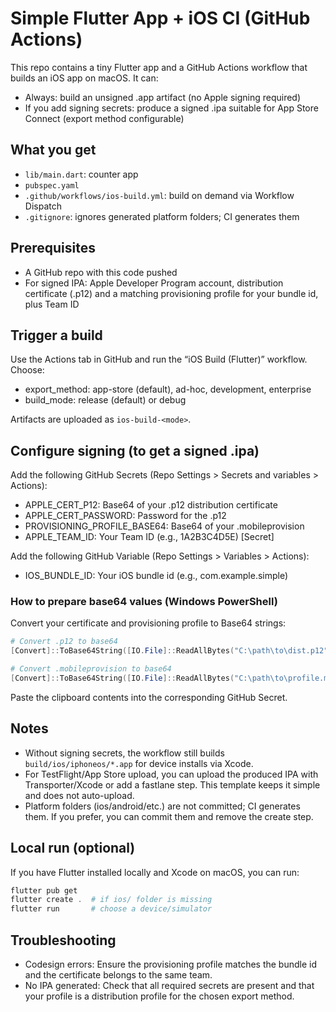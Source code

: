 # Simple Flutter App + iOS CI (GitHub Actions)

This repo contains a tiny Flutter app and a GitHub Actions workflow that builds an iOS app on macOS. It can:
- Always: build an unsigned .app artifact (no Apple signing required)
- If you add signing secrets: produce a signed .ipa suitable for App Store Connect (export method configurable)

## What you get
- `lib/main.dart`: counter app
- `pubspec.yaml`
- `.github/workflows/ios-build.yml`: build on demand via Workflow Dispatch
- `.gitignore`: ignores generated platform folders; CI generates them

## Prerequisites
- A GitHub repo with this code pushed
- For signed IPA: Apple Developer Program account, distribution certificate (.p12) and a matching provisioning profile for your bundle id, plus Team ID

## Trigger a build
Use the Actions tab in GitHub and run the “iOS Build (Flutter)” workflow. Choose:
- export_method: app-store (default), ad-hoc, development, enterprise
- build_mode: release (default) or debug

Artifacts are uploaded as `ios-build-<mode>`.

## Configure signing (to get a signed .ipa)
Add the following GitHub Secrets (Repo Settings > Secrets and variables > Actions):
- APPLE_CERT_P12: Base64 of your .p12 distribution certificate
- APPLE_CERT_PASSWORD: Password for the .p12
- PROVISIONING_PROFILE_BASE64: Base64 of your .mobileprovision
- APPLE_TEAM_ID: Your Team ID (e.g., 1A2B3C4D5E) [Secret]

Add the following GitHub Variable (Repo Settings > Variables > Actions):
- IOS_BUNDLE_ID: Your iOS bundle id (e.g., com.example.simple)

### How to prepare base64 values (Windows PowerShell)
Convert your certificate and provisioning profile to Base64 strings:

```powershell
# Convert .p12 to base64
[Convert]::ToBase64String([IO.File]::ReadAllBytes("C:\path\to\dist.p12")) | Set-Clipboard

# Convert .mobileprovision to base64
[Convert]::ToBase64String([IO.File]::ReadAllBytes("C:\path\to\profile.mobileprovision")) | Set-Clipboard
```
Paste the clipboard contents into the corresponding GitHub Secret.

## Notes
- Without signing secrets, the workflow still builds `build/ios/iphoneos/*.app` for device installs via Xcode.
- For TestFlight/App Store upload, you can upload the produced IPA with Transporter/Xcode or add a fastlane step. This template keeps it simple and does not auto-upload.
- Platform folders (ios/android/etc.) are not committed; CI generates them. If you prefer, you can commit them and remove the create step.

## Local run (optional)
If you have Flutter installed locally and Xcode on macOS, you can run:

```powershell
flutter pub get
flutter create .  # if ios/ folder is missing
flutter run       # choose a device/simulator
```

## Troubleshooting
- Codesign errors: Ensure the provisioning profile matches the bundle id and the certificate belongs to the same team.
- No IPA generated: Check that all required secrets are present and that your profile is a distribution profile for the chosen export method.
